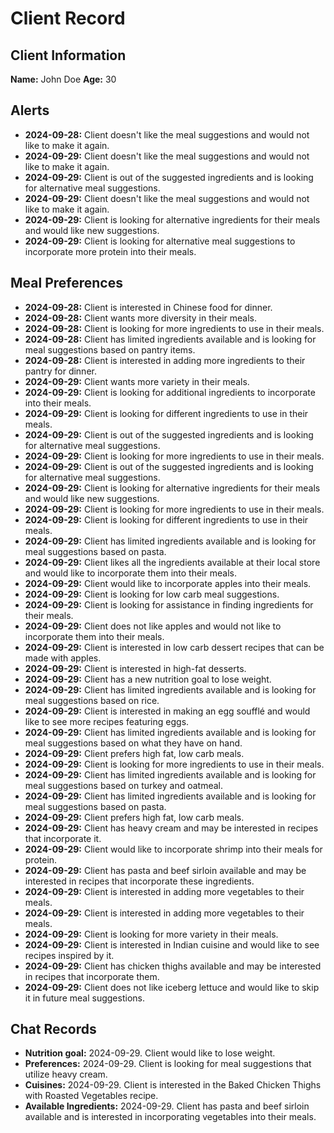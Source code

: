 # Client Record

## Client Information
**Name:** John Doe
**Age:** 30

## Alerts
- **2024-09-28:** Client doesn't like the meal suggestions and would not like to make it again.
- **2024-09-29:** Client doesn't like the meal suggestions and would not like to make it again.
- **2024-09-29:** Client is out of the suggested ingredients and is looking for alternative meal suggestions.
- **2024-09-29:** Client doesn't like the meal suggestions and would not like to make it again.
- **2024-09-29:** Client is looking for alternative ingredients for their meals and would like new suggestions.
- **2024-09-29:** Client is looking for alternative meal suggestions to incorporate more protein into their meals.

## Meal Preferences
- **2024-09-28:** Client is interested in Chinese food for dinner.
- **2024-09-28:** Client wants more diversity in their meals.
- **2024-09-28:** Client is looking for more ingredients to use in their meals.
- **2024-09-28:** Client has limited ingredients available and is looking for meal suggestions based on pantry items.
- **2024-09-28:** Client is interested in adding more ingredients to their pantry for dinner.
- **2024-09-29:** Client wants more variety in their meals.
- **2024-09-29:** Client is looking for additional ingredients to incorporate into their meals.
- **2024-09-29:** Client is looking for different ingredients to use in their meals.
- **2024-09-29:** Client is out of the suggested ingredients and is looking for alternative meal suggestions.
- **2024-09-29:** Client is looking for more ingredients to use in their meals.
- **2024-09-29:** Client is out of the suggested ingredients and is looking for alternative meal suggestions.
- **2024-09-29:** Client is looking for alternative ingredients for their meals and would like new suggestions.
- **2024-09-29:** Client is looking for more ingredients to use in their meals.
- **2024-09-29:** Client is looking for different ingredients to use in their meals.
- **2024-09-29:** Client has limited ingredients available and is looking for meal suggestions based on pasta.
- **2024-09-29:** Client likes all the ingredients available at their local store and would like to incorporate them into their meals.
- **2024-09-29:** Client would like to incorporate apples into their meals.
- **2024-09-29:** Client is looking for low carb meal suggestions.
- **2024-09-29:** Client is looking for assistance in finding ingredients for their meals.
- **2024-09-29:** Client does not like apples and would not like to incorporate them into their meals.
- **2024-09-29:** Client is interested in low carb dessert recipes that can be made with apples.
- **2024-09-29:** Client is interested in high-fat desserts.
- **2024-09-29:** Client has a new nutrition goal to lose weight.
- **2024-09-29:** Client has limited ingredients available and is looking for meal suggestions based on rice.
- **2024-09-29:** Client is interested in making an egg soufflé and would like to see more recipes featuring eggs.
- **2024-09-29:** Client has limited ingredients available and is looking for meal suggestions based on what they have on hand.
- **2024-09-29:** Client prefers high fat, low carb meals.
- **2024-09-29:** Client is looking for more ingredients to use in their meals.
- **2024-09-29:** Client has limited ingredients available and is looking for meal suggestions based on turkey and oatmeal.
- **2024-09-29:** Client has limited ingredients available and is looking for meal suggestions based on pasta.
- **2024-09-29:** Client prefers high fat, low carb meals.
- **2024-09-29:** Client has heavy cream and may be interested in recipes that incorporate it.
- **2024-09-29:** Client would like to incorporate shrimp into their meals for protein.
- **2024-09-29:** Client has pasta and beef sirloin available and may be interested in recipes that incorporate these ingredients.
- **2024-09-29:** Client is interested in adding more vegetables to their meals.
- **2024-09-29:** Client is interested in adding more vegetables to their meals.
- **2024-09-29:** Client is looking for more variety in their meals.
- **2024-09-29:** Client is interested in Indian cuisine and would like to see recipes inspired by it.
- **2024-09-29:** Client has chicken thighs available and may be interested in recipes that incorporate them.
- **2024-09-29:** Client does not like iceberg lettuce and would like to skip it in future meal suggestions.

## Chat Records
- **Nutrition goal:** 2024-09-29. Client would like to lose weight.
- **Preferences:** 2024-09-29. Client is looking for meal suggestions that utilize heavy cream.
- **Cuisines:** 2024-09-29. Client is interested in the Baked Chicken Thighs with Roasted Vegetables recipe.
- **Available Ingredients:** 2024-09-29. Client has pasta and beef sirloin available and is interested in incorporating vegetables into their meals.
